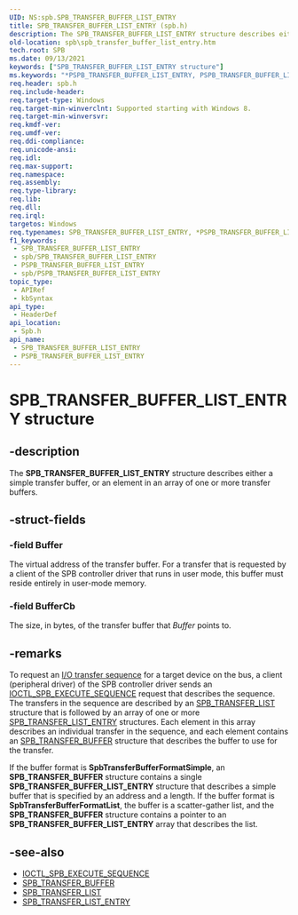 ```yaml
---
UID: NS:spb.SPB_TRANSFER_BUFFER_LIST_ENTRY
title: SPB_TRANSFER_BUFFER_LIST_ENTRY (spb.h)
description: The SPB_TRANSFER_BUFFER_LIST_ENTRY structure describes either a simple transfer buffer, or an element in an array of one or more transfer buffers.
old-location: spb\spb_transfer_buffer_list_entry.htm
tech.root: SPB
ms.date: 09/13/2021
keywords: ["SPB_TRANSFER_BUFFER_LIST_ENTRY structure"]
ms.keywords: "*PSPB_TRANSFER_BUFFER_LIST_ENTRY, PSPB_TRANSFER_BUFFER_LIST_ENTRY, PSPB_TRANSFER_BUFFER_LIST_ENTRY structure pointer [Buses], SPB.spb_transfer_buffer_list_entry, SPB_TRANSFER_BUFFER_LIST_ENTRY, SPB_TRANSFER_BUFFER_LIST_ENTRY structure [Buses], spb/PSPB_TRANSFER_BUFFER_LIST_ENTRY, spb/SPB_TRANSFER_BUFFER_LIST_ENTRY"
req.header: spb.h
req.include-header: 
req.target-type: Windows
req.target-min-winverclnt: Supported starting with Windows 8.
req.target-min-winversvr: 
req.kmdf-ver: 
req.umdf-ver: 
req.ddi-compliance: 
req.unicode-ansi: 
req.idl: 
req.max-support: 
req.namespace: 
req.assembly: 
req.type-library: 
req.lib: 
req.dll: 
req.irql: 
targetos: Windows
req.typenames: SPB_TRANSFER_BUFFER_LIST_ENTRY, *PSPB_TRANSFER_BUFFER_LIST_ENTRY
f1_keywords:
 - SPB_TRANSFER_BUFFER_LIST_ENTRY
 - spb/SPB_TRANSFER_BUFFER_LIST_ENTRY
 - PSPB_TRANSFER_BUFFER_LIST_ENTRY
 - spb/PSPB_TRANSFER_BUFFER_LIST_ENTRY
topic_type:
 - APIRef
 - kbSyntax
api_type:
 - HeaderDef
api_location:
 - Spb.h
api_name:
 - SPB_TRANSFER_BUFFER_LIST_ENTRY
 - PSPB_TRANSFER_BUFFER_LIST_ENTRY
---
```


# SPB_TRANSFER_BUFFER_LIST_ENTRY structure

## -description

The **SPB_TRANSFER_BUFFER_LIST_ENTRY** structure describes either a simple transfer buffer, or an element in an array of one or more transfer buffers.

## -struct-fields

### -field Buffer

The virtual address of the transfer buffer. For a transfer that is requested by a client of the SPB controller driver that runs in user mode, this buffer must reside entirely in user-mode memory.

### -field BufferCb

The size, in bytes, of the transfer buffer that *Buffer* points to.

## -remarks

To request an [I/O transfer sequence](/windows-hardware/drivers/spb/i-o-transfer-sequences) for a target device on the bus, a client (peripheral driver) of the SPB controller driver sends an [IOCTL_SPB_EXECUTE_SEQUENCE](/windows-hardware/drivers/spb/spb-ioctls#ioctl_spb_execute_sequence) request that describes the sequence. The transfers in the sequence are described by an [SPB_TRANSFER_LIST](./ns-spb-spb_transfer_list.md) structure that is followed by an array of one or more [SPB_TRANSFER_LIST_ENTRY](./ns-spb-spb_transfer_list_entry.md) structures. Each element in this array describes an individual transfer in the sequence, and each element contains an [SPB_TRANSFER_BUFFER](./ns-spb-spb_transfer_buffer.md) structure that describes the buffer to use for the transfer.

If the buffer format is **SpbTransferBufferFormatSimple**, an **SPB_TRANSFER_BUFFER** structure contains a single **SPB_TRANSFER_BUFFER_LIST_ENTRY** structure that describes a simple buffer that is specified by an address and a length. If the buffer format is **SpbTransferBufferFormatList**, the buffer is a scatter-gather list, and the **SPB_TRANSFER_BUFFER** structure contains a pointer to an **SPB_TRANSFER_BUFFER_LIST_ENTRY** array that describes the list.

## -see-also

* [IOCTL_SPB_EXECUTE_SEQUENCE](/windows-hardware/drivers/spb/spb-ioctls#ioctl_spb_execute_sequence)
* [SPB_TRANSFER_BUFFER](./ns-spb-spb_transfer_buffer.md)
* [SPB_TRANSFER_LIST](./ns-spb-spb_transfer_list.md)
* [SPB_TRANSFER_LIST_ENTRY](./ns-spb-spb_transfer_list_entry.md)